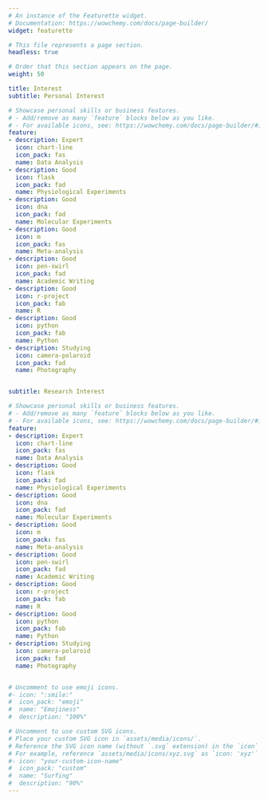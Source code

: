 ```yaml
---
# An instance of the Featurette widget.
# Documentation: https://wowchemy.com/docs/page-builder/
widget: featurette

# This file represents a page section.
headless: true

# Order that this section appears on the page.
weight: 50

title: Interest
subtitle: Personal Interest

# Showcase personal skills or business features.
# - Add/remove as many `feature` blocks below as you like.
# - For available icons, see: https://wowchemy.com/docs/page-builder/#icons
feature:
- description: Expert
  icon: chart-line
  icon_pack: fas
  name: Data Analysis
- description: Good
  icon: flask
  icon_pack: fad
  name: Physiological Experiments
- description: Good
  icon: dna
  icon_pack: fad
  name: Molecular Experiments
- description: Good
  icon: m
  icon_pack: fas
  name: Meta-analysis
- description: Good
  icon: pen-swirl
  icon_pack: fad
  name: Academic Writing
- description: Good
  icon: r-project
  icon_pack: fab
  name: R
- description: Good
  icon: python
  icon_pack: fab
  name: Python
- description: Studying
  icon: camera-polaroid
  icon_pack: fad
  name: Photography


subtitle: Research Interest

# Showcase personal skills or business features.
# - Add/remove as many `feature` blocks below as you like.
# - For available icons, see: https://wowchemy.com/docs/page-builder/#icons
feature:
- description: Expert
  icon: chart-line
  icon_pack: fas
  name: Data Analysis
- description: Good
  icon: flask
  icon_pack: fad
  name: Physiological Experiments
- description: Good
  icon: dna
  icon_pack: fad
  name: Molecular Experiments
- description: Good
  icon: m
  icon_pack: fas
  name: Meta-analysis
- description: Good
  icon: pen-swirl
  icon_pack: fad
  name: Academic Writing
- description: Good
  icon: r-project
  icon_pack: fab
  name: R
- description: Good
  icon: python
  icon_pack: fab
  name: Python
- description: Studying
  icon: camera-polaroid
  icon_pack: fad
  name: Photography


# Uncomment to use emoji icons.
#- icon: ":smile:"
#  icon_pack: "emoji"
#  name: "Emojiness"
#  description: "100%"  

# Uncomment to use custom SVG icons.
# Place your custom SVG icon in `assets/media/icons/`.
# Reference the SVG icon name (without `.svg` extension) in the `icon` field.
# For example, reference `assets/media/icons/xyz.svg` as `icon: 'xyz'`
#- icon: "your-custom-icon-name"
#  icon_pack: "custom"
#  name: "Surfing"
#  description: "90%"
---
```

